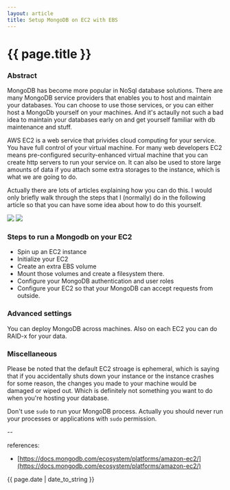 ```yaml
---
layout: article
title: Setup MongoDB on EC2 with EBS
---
```

# {{ page.title }}

### Abstract

MongoDB has become more popular in NoSql database solutions. There are many MongoDB service providers that enables you to host and maintain your databases. You can choose to use those services, or you can either host a MongoDb yourself on your machines. And it's actaully not such a bad idea to maintain your databases early on and get yourself familiar with db maintenance and stuff.

AWS EC2 is a web service that privides cloud computing for your service. You have full control of your virtual machine. For many web developers EC2 means pre-configured security-enhanced virtual machine that you can create http servers to run your service on. It can also be used to store large amounts of data if you attach some extra storages to the instance, which is what we are going to do. 

Actually there are lots of articles explaining how you can do this. I would only briefly walk through the steps that I (normally) do in the following article so that you can have some idea about how to do this yourself.

![](https://qph.ec.quoracdn.net/main-thumb-t-4387-200-LkLMRevPrfDLxI1HLNWjSOmZygn9Ndi8.jpeg)
![](http://www.dagtech.com/wp-content/uploads/2015/09/aws-ec2_logo_small.jpg)

### Steps to run a Mongodb on your EC2

* Spin up an EC2 instance
* Initialize your EC2 
* Create an extra EBS volume 
* Mount those volumes and create a filesystem there. 
* Configure your MongoDB authentication and user roles 
* Configure your EC2 so that your MongoDB can accept requests from outside.

### Advanced settings

You can deploy MongoDB across machines. Also on each EC2 you can do RAID-x for your data. 

### Miscellaneous

Please be noted that the default EC2 stroage is ephemeral, which is saying that if you accidentally shuts down your instance or the instance crashes for some reason, the changes you made to your machine would be damaged or wiped out. Which is definitely not something you want to do when you're hosting your database. 

Don't use `sudo` to run your MongoDB process. Actually you should never run your processes or applications with `sudo` permission.

--

references:

* [https://docs.mongodb.com/ecosystem/platforms/amazon-ec2/](https://docs.mongodb.com/ecosystem/platforms/amazon-ec2/)

{{ page.date | date_to_string }}
